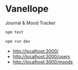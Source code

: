 # Vanellope

Journal &amp; Mood Tracker

```bash
npm test
```

```bash
npm run dev
```

- <http://localhost:3000/>
- <http://localhost:3000/users>
- <http://localhost:3000/moods>
